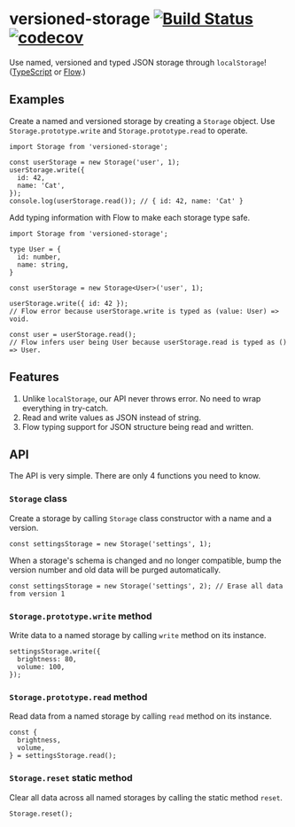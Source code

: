 # versioned-storage [![Build Status](https://travis-ci.org/CatChen/versioned-storage.svg?branch=master)](https://travis-ci.org/CatChen/versioned-storage) [![codecov](https://codecov.io/gh/CatChen/versioned-storage/branch/master/graph/badge.svg)](https://codecov.io/gh/CatChen/versioned-storage)

Use named, versioned and typed JSON storage through `localStorage`! ([TypeScript](https://www.typescriptlang.org/) or [Flow](https://flow.org/).)

## Examples

Create a named and versioned storage by creating a `Storage` object. Use `Storage.prototype.write` and `Storage.prototype.read` to operate.

```
import Storage from 'versioned-storage';

const userStorage = new Storage('user', 1);
userStorage.write({
  id: 42,
  name: 'Cat',
});
console.log(userStorage.read()); // { id: 42, name: 'Cat' }
```

Add typing information with Flow to make each storage type safe.

```
import Storage from 'versioned-storage';

type User = {
  id: number,
  name: string,
}

const userStorage = new Storage<User>('user', 1);

userStorage.write({ id: 42 });
// Flow error because userStorage.write is typed as (value: User) => void.

const user = userStorage.read();
// Flow infers user being User because userStorage.read is typed as () => User.
```

## Features

1. Unlike `localStorage`, our API never throws error. No need to wrap everything in try-catch.
2. Read and write values as JSON instead of string.
3. Flow typing support for JSON structure being read and written.

## API

The API is very simple. There are only 4 functions you need to know.

### `Storage` class

Create a storage by calling `Storage` class constructor with a name and a version.

```
const settingsStorage = new Storage('settings', 1);
```

When a storage's schema is changed and no longer compatible, bump the version number and old data will be purged automatically.

```
const settingsStorage = new Storage('settings', 2); // Erase all data from version 1
```

### `Storage.prototype.write` method

Write data to a named storage by calling `write` method on its instance.

```
settingsStorage.write({
  brightness: 80,
  volume: 100,
});
```

### `Storage.prototype.read` method

Read data from a named storage by calling `read` method on its instance.

```
const {
  brightness,
  volume,
} = settingsStorage.read();
```

### `Storage.reset` static method

Clear all data across all named storages by calling the static method `reset`.

```
Storage.reset();
```
